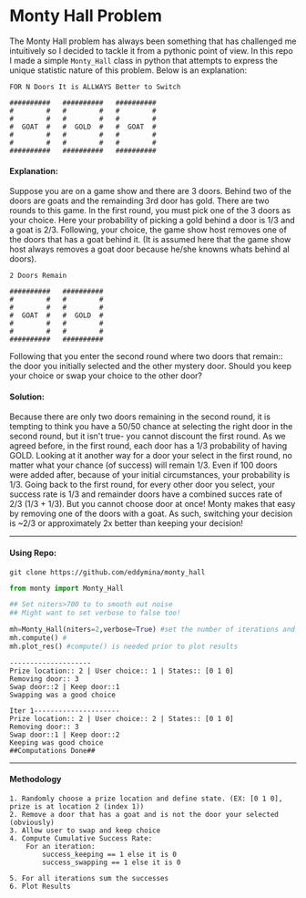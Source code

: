 # Monty Hall Problem 

The Monty Hall problem has always been something that has challenged me intuitively so I decided to tackle it from a pythonic point of view. In this repo I made a simple `Monty_Hall` class in python that attempts to express the unique statistic nature of this problem. Below is an explanation:


````
FOR N Doors It is ALLWAYS Better to Switch

##########   ##########   ########## 
#        #   #        #   #        #   
#        #   #        #   #        #
#  GOAT  #   #  GOLD  #   #  GOAT  # 
#        #   #        #   #        #
#        #   #        #   #        #
##########   ##########   ##########
````

#### Explanation:

Suppose you are on a game show and there are 3 doors. Behind two of the doors are goats and the remainding 3rd door has gold. There are two rounds to this game. In the first round, you must pick one of the 3 doors as your choice. Here your probability of picking a gold behind a door is 1/3 and a goat is 2/3. Following, your choice, the game show host removes one of the doors that has a goat behind it. (It is assumed here that the game show host always removes a goat door because he/she knowns whats behind al doors). 

````
2 Doors Remain

##########   ##########   
#        #   #        #     
#        #   #        #   
#  GOAT  #   #  GOLD  #   
#        #   #        #   
#        #   #        #  
##########   ##########   
````
Following that you enter the second round where two doors that remain:: the door you initially selected and the other mystery door. Should you keep your choice or swap your choice to the other door?

#### Solution:

Because there are only two doors remaining in the second round, it is tempting to think you have a 50/50 chance at selecting the right door in the second round, but it isn't true- you cannot discount the first round. As we agreed before, in the first round, each door has a 1/3 probability of having GOLD. Looking at it another way for a door your select in the first round, no matter what your chance (of success) will remain 1/3. Even if 100 doors were added after, because of your initial circumstances, your probability is 1/3. Going back to the first round, for every other door you select, your success rate is 1/3 and remainder doors have a combined succes rate of 2/3 (1/3 + 1/3). But you cannot choose door at once! Monty makes that easy by removing one of the doors with a goat. As such, switching your decision is ~2/3 or approximately 2x better than keeping your decision!

---

#### Using Repo: 
`git clone https://github.com/eddymina/monty_hall`

```python
from monty import Monty_Hall 

## Set niters>700 to to smooth out noise 
## Might want to set verbose to false too! 

mh=Monty_Hall(niters=2,verbose=True) #set the number of iterations and print results (verbose is False)
mh.compute() #
mh.plot_res() #compute() is needed prior to plot results 
```
```
--------------------
Prize location:: 2 | User choice:: 1 | States:: [0 1 0]
Removing door:: 3
Swap door::2 | Keep door::1
Swapping was a good choice

Iter 1---------------------
Prize location:: 2 | User choice:: 2 | States:: [0 1 0]
Removing door:: 3
Swap door::1 | Keep door::2
Keeping was good choice
##Computations Done##
```
---

#### Methodology 
```
1. Randomly choose a prize location and define state. (EX: [0 1 0], prize is at location 2 (index 1))
2. Remove a door that has a goat and is not the door your selected (obviously)
3. Allow user to swap and keep choice 
4. Compute Cumulative Success Rate:
	For an iteration:	
		success_keeping == 1 else it is 0 
		success_swapping == 1 else it is 0 

5. For all iterations sum the successes
6. Plot Results 
```




